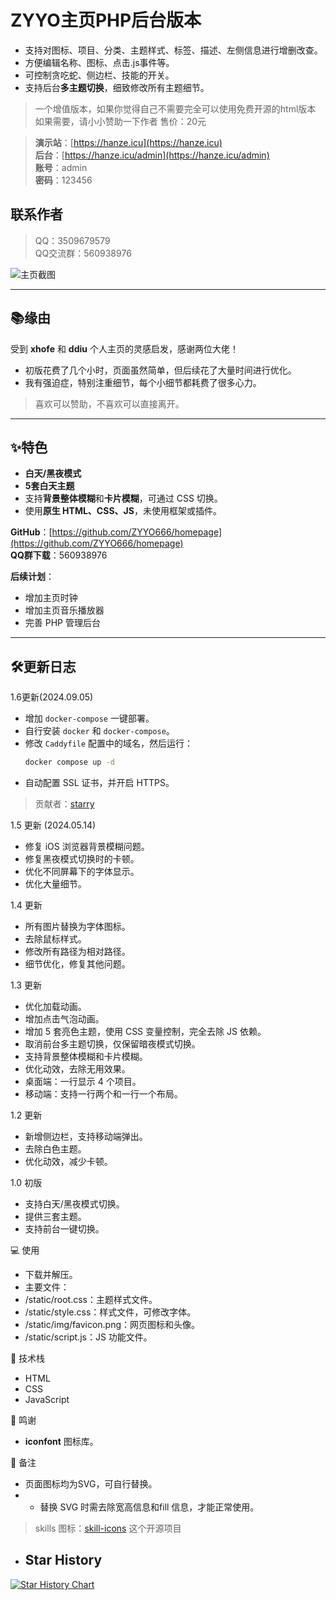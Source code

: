 # ZYYO主页PHP后台版本
 
- 支持对图标、项目、分类、主题样式、标签、描述、左侧信息进行增删改查。  
- 方便编辑名称、图标、点击.js事件等。  
- 可控制贪吃蛇、侧边栏、技能的开关。  
- 支持后台**多主题切换**，细致修改所有主题细节。  

>一个增值版本，如果你觉得自己不需要完全可以使用免费开源的html版本
>如果需要，请小小赞助一下作者
>售价：20元 


>**演示站**：[https://hanze.icu](https://hanze.icu)  
>**后台**：[https://hanze.icu/admin](https://hanze.icu/admin)  
>**账号**：admin  
>**密码**：123456  

## 联系作者
> QQ：3509679579  
> QQ交流群：560938976  

![主页截图](https://hanze.icu/usr/picture/homepage.png)  

---

## 📚缘由 

受到 **xhofe** 和 **ddiu** 个人主页的灵感启发，感谢两位大佬！  

- 初版花费了几个小时，页面虽然简单，但后续花了大量时间进行优化。  
- 我有强迫症，特别注重细节，每个小细节都耗费了很多心力。  

> 喜欢可以赞助，不喜欢可以直接离开。

---

## ✨特色 

- **白天/黑夜模式**  
- **5套白天主题**  
- 支持**背景整体模糊**和**卡片模糊**，可通过 CSS 切换。  
- 使用**原生 HTML、CSS、JS**，未使用框架或插件。  

**GitHub**：[https://github.com/ZYYO666/homepage](https://github.com/ZYYO666/homepage)  
**QQ群下载**：560938976  

**后续计划**：  
- 增加主页时钟  
- 增加主页音乐播放器  
- 完善 PHP 管理后台  

---

## 🛠️更新日志

1.6更新(2024.09.05)
- 增加 `docker-compose` 一键部署。  
- 自行安装 `docker` 和 `docker-compose`。  
- 修改 `Caddyfile` 配置中的域名，然后运行：  
  ```bash
  docker compose up -d
  ```
- 自动配置 SSL 证书，并开启 HTTPS。

> 贡献者：[starry](https://github.com/sky22333)

1.5 更新 (2024.05.14)

- 修复 iOS 浏览器背景模糊问题。
- 修复黑夜模式切换时的卡顿。
- 优化不同屏幕下的字体显示。
- 优化大量细节。

1.4 更新

- 所有图片替换为字体图标。
- 去除鼠标样式。
- 修改所有路径为相对路径。
- 细节优化，修复其他问题。

1.3 更新

- 优化加载动画。
- 增加点击气泡动画。
- 增加 5 套亮色主题，使用 CSS 变量控制，完全去除 JS 依赖。
- 取消前台多主题切换，仅保留暗夜模式切换。
- 支持背景整体模糊和卡片模糊。
- 优化动效，去除无用效果。
- 桌面端：一行显示 4 个项目。
- 移动端：支持一行两个和一行一个布局。

1.2 更新

- 新增侧边栏，支持移动端弹出。
- 去除白色主题。
- 优化动效，减少卡顿。

1.0 初版

- 支持白天/黑夜模式切换。
- 提供三套主题。
- 支持前台一键切换。

💻 使用

- 下载并解压。
- 主要文件：
- /static/root.css：主题样式文件。
- /static/style.css：样式文件，可修改字体。
- /static/img/favicon.png：网页图标和头像。
- /static/script.js：JS 功能文件。

🧠 技术栈

- HTML
- CSS
- JavaScript

🙏 鸣谢
- **iconfont** 图标库。

📌 备注

- 页面图标均为SVG，可自行替换。
- - 替换 SVG 时需去除宽高信息和fill 信息，才能正常使用。

> skills 图标：[skill-icons](https://github.com/tandpfun/skill-icons) 这个开源项目



- ## Star History

[![Star History Chart](https://api.star-history.com/svg?repos=ZYYO666/homepage&type=Date)](https://star-history.com/#ZYYO666/homepage&Date)


